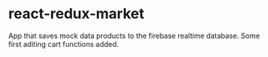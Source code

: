 # react-redux-market

App that saves mock data products to the firebase realtime database. Some first aditing cart functions added.
